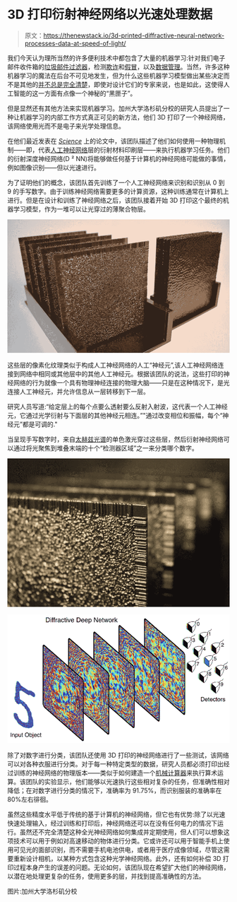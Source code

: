 # 3D 打印衍射神经网络以光速处理数据

> 原文：<https://thenewstack.io/3d-printed-diffractive-neural-network-processes-data-at-speed-of-light/>

我们今天认为理所当然的许多便利技术中都包含了大量的机器学习:针对我们电子邮件收件箱的[垃圾邮件过滤器](https://thenewstack.io/worlds-first-spam-remembrance/)，检测[欺诈](https://thenewstack.io/how-graph-databases-uncover-patterns-to-break-up-organized-crime/)和[假冒](https://thenewstack.io/ibm-combines-ai-and-blockchain-to-identify-counterfeits/)，以及[数据管理](https://thenewstack.io/the-role-of-machine-learning-in-data-management/)。当然，许多这种机器学习的魔法在后台不可见地发生，但为什么这些机器学习模型做出某些决定而不是其他的[并不总是完全清楚](https://datascience.stackexchange.com/questions/22335/why-are-machine-learning-models-called-black-boxes)，即使对设计它们的专家来说，也是如此，这使得人工智能的这一方面有点像一个神秘的“黑匣子”。

但是显然还有其他方法来实现机器学习。加州大学洛杉矶分校的研究人员提出了一种让机器学习的内部工作方式真正可见的新方法，他们 3D 打印了一个神经网络，该网络使用光而不是电子来光学处理信息。

在他们最近发表在 *[Science](http://innovate.ee.ucla.edu/wp-content/uploads/2018/07/2018-optical-ml-neural-network.pdf)* 上的论文中，该团队描述了他们如何使用一种物理机制——即，代表[人工神经网络](https://en.wikipedia.org/wiki/Artificial_neural_network)层的衍射材料印刷层——来执行机器学习任务。他们的衍射深度神经网络(D ² NN)将能够做任何基于计算机的神经网络可能做的事情，例如图像识别——但以光速进行。

为了证明他们的概念，该团队首先训练了一个人工神经网络来识别和识别从 0 到 9 的手写数字。由于训练神经网络需要更多的计算资源，这种训练通常在计算机上进行。但是在设计和训练了神经网络之后，该团队接着开始 3D 打印这个最终的机器学习模型，作为一堆可以让光穿过的薄聚合物层。

![](img/a290f949f63e97018762db17fa3a4009.png)

这些层的像素化纹理类似于构成人工神经网络的人工“神经元”,该人工神经网络连接到网络中相同或其他层中的其他人工神经元。根据该团队的说法，这些打印的神经网络的行为就像一个具有物理神经连接的物理大脑——只是在这种情况下，是光连接人工神经元，并允许信息从一层转移到下一层。

研究人员写道:“给定层上的每个点要么透射要么反射入射波，这代表一个人工神经元，它通过光学衍射与下面层的其他神经元相连。”"通过改变相位和振幅，每个“神经元”都是可调的."

当呈现手写数字时，来自[太赫兹光谱](https://en.wikipedia.org/wiki/Terahertz_radiation)的单色激光穿过这些层，然后衍射神经网络可以通过将光聚焦到堆叠末端的十个“检测器区域”之一来分类哪个数字。

![](img/4139440cf769a743cce44c0e85ab7655.png)

![](img/e9e511c27f2902b8e7e2e55ca44fd3cc.png)

除了对数字进行分类，该团队还使用 3D 打印的神经网络进行了一些测试，该网络可以对各种衣服进行分类。对于每一种特定类型的数据，研究人员都必须打印出经过训练的神经网络的物理版本——类似于如何建造一个[机械计算器](https://en.wikipedia.org/wiki/Mechanical_calculator)来执行算术运算。该团队的实验显示，他们能够以光速执行这些相对复杂的任务，但准确性相对降低；在对数字进行分类的情况下，准确率为 91.75%，而识别服装的准确率在 80%左右徘徊。

虽然这些精度水平低于传统的基于计算机的神经网络，但它也有优势:除了以光速快速处理输入，经过训练和打印后，神经网络还可以在没有任何电力的情况下运行。虽然还不完全清楚这种全光神经网络如何集成并定期使用，但人们可以想象这项技术可以用于例如对高速移动的物体进行分类。它或许还可以用于智能手机上使用可见光的面部识别，而不需要手机电池供电，或者用于医疗成像领域，尽管这需要重新设计相机，以某种方式包含这种光学神经网络。此外，还有如何补偿 3D 打印过程本身产生的误差的问题。无论如何，该团队现在希望扩大他们的神经网络，以潜在地处理更复杂的任务，使用更多的层，并找到提高准确性的方法。

图片:加州大学洛杉矶分校

<svg xmlns:xlink="http://www.w3.org/1999/xlink" viewBox="0 0 68 31" version="1.1"><title>Group</title> <desc>Created with Sketch.</desc></svg>